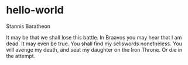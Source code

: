 # hello-world

Stannis Baratheon

It may be that we shall lose this battle. In Braavos you may hear that I am dead. It may even be true. You shall find my sellswords nonetheless. You will avenge my death, and seat my daughter on the Iron Throne. Or die in the attempt. 
